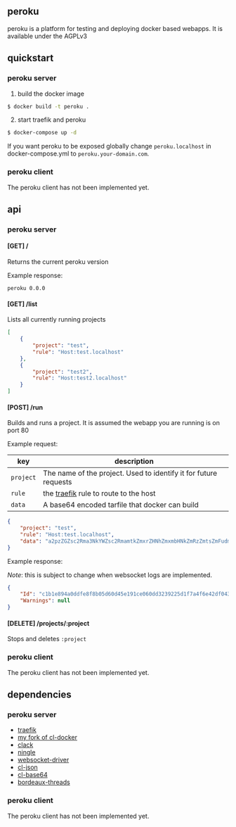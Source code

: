 ## peroku

peroku is a platform for testing and deploying docker based webapps.
It is available under the AGPLv3

## quickstart

### peroku server

1. build the docker image

```bash
$ docker build -t peroku .
```

2. start traefik and peroku

```bash
$ docker-compose up -d
```

If you want peroku to be exposed globally change `peroku.localhost` in
docker-compose.yml to `peroku.your-domain.com`.

### peroku client

The peroku client has not been implemented yet.

## api

### peroku server

#### [GET] /

Returns the current peroku version

Example response:

```
peroku 0.0.0
```

#### [GET] /list

Lists all currently running projects

```json
[
    {
        "project": "test",
        "rule": "Host:test.localhost"
    },
    {
        "project": "test2",
        "rule": "Host:test2.localhost"
    }
]
```

#### [POST] /run

Builds and runs a project. It is assumed the webapp you are running is on port 80

Example request:

| key       | description |
| --------- | ----------- |
| `project` | The name of the project. Used to identify it for future requests |
| `rule`    | the [traefik](traefik.io) rule to route to the host |
| `data`    | A base64 encoded tarfile that docker can build |

```json
{
    "project": "test",
    "rule": "Host:test.localhost",
    "data": "a2pzZGZsc2Rma3NkYWZsc2RmamtkZmxrZHNhZmxmbHNkZmRzZmtsZmFudm4gb2V"
}
```

Example response:

*Note*: this is subject to change when websocket logs are implemented.

```json
{
    "Id": "c1b1e894a0ddfe8f8b05d60d45e191ce060dd3239225d1f7a4f6e42df04376a6",
    "Warnings": null
}
```

#### [DELETE] /projects/:project

Stops and deletes `:project`

### peroku client

The peroku client has not been implemented yet.

## dependencies

### peroku server

- [traefik](traefik.io)
- [my fork of cl-docker](https://github.com/Petelliott/cl-docker)
- [clack](https://github.com/fukamachi/clack)
- [ningle](https://github.com/fukamachi/ningle)
- [websocket-driver](https://github.com/fukamachi/websocket-driver)
- [cl-json](https://common-lisp.net/project/cl-json/cl-json.html)
- [cl-base64](http://quickdocs.org/cl-base64/)
- [bordeaux-threads](https://common-lisp.net/project/bordeaux-threads/)


### peroku client

The peroku client has not been implemented yet.
